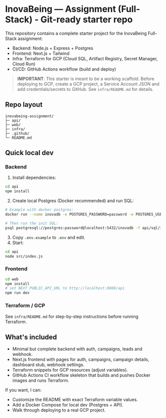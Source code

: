 # InovaBeing — Assignment (Full-Stack) - Git-ready starter repo

This repository contains a complete starter project for the InovaBeing Full-Stack assignment:
- Backend: Node.js + Express + Postgres
- Frontend: Next.js + Tailwind
- Infra: Terraform for GCP (Cloud SQL, Artifact Registry, Secret Manager, Cloud Run)
- CI/CD: GitHub Actions workflow (build and deploy)

> **IMPORTANT**: This starter is meant to be a working scaffold. Before deploying to GCP, create a GCP project, a Service Account JSON and add credentials/secrets to GitHub. See `infra/README.md` for details.

## Repo layout
```
inovabeing-assignment/
├─ api/
├─ web/
├─ infra/
├─ .github/
└─ README.md
```

## Quick local dev

### Backend
1. Install dependencies:
```bash
cd api
npm install
```
2. Create local Postgres (Docker recommended) and run SQL:
```bash
# Example with docker postgres:
docker run --name inovadb -e POSTGRES_PASSWORD=password -e POSTGRES_USER=postgres -e POSTGRES_DB=inovadb -p 5432:5432 -d postgres:15

# Then run the init SQL:
psql postgresql://postgres:password@localhost:5432/inovadb -f api/sql/init.sql
```
3. Copy `.env.example` to `.env` and edit.
4. Start:
```bash
cd api
node src/index.js
```

### Frontend
```bash
cd web
npm install
# set NEXT_PUBLIC_API_URL to http://localhost:8080/api
npm run dev
```

### Terraform / GCP
See `infra/README.md` for step-by-step instructions before running Terraform.

## What's included
- Minimal but complete backend with auth, campaigns, leads and webhook.
- Next.js frontend with pages for auth, campaigns, campaign details, dashboard stub, webhook settings.
- Terraform snippets for GCP resources (adjust variables).
- GitHub Actions CI workflow skeleton that builds and pushes Docker images and runs Terraform.

If you want, I can:
- Customize the README with exact Terraform variable values.
- Add a Docker Compose for local dev (Postgres + API).
- Walk through deploying to a real GCP project.

